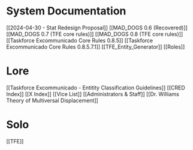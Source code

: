# System Documentation
[[2024-04-30 - Stat Redesign Proposal]]
[[MAD_DOGS 0.6 (Recovered)]]
[[MAD_DOGS 0.7 (TFE core rules)]]
[[MAD_DOGS 0.8 (TFE core rules)]]
[[Taskforce Excommunicado Core Rules 0.8.5]]
[[Taskforce Excommunicado Core Rules 0.8.5.7.1]]
[[TFE_Entity_Generator]]
[[Roles]]
# Lore
[[Taskforce Excommunicado - Entitity Classification Guidelines]]
[[CRED Index]]
[[X Index]]
[[Vice List]]
[[Administrators & Staff]]
[[Dr. Williams Theory of Multiversal Displacement]]
# Solo
[[TFE]]